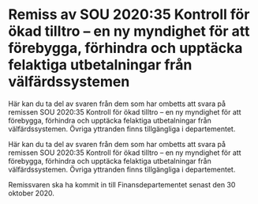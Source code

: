 # Remiss av SOU 2020:35 Kontroll för ökad tilltro – en ny myndighet för att förebygga, förhindra och upptäcka felaktiga utbetalningar från välfärdssystemen

Här kan du ta del av svaren från dem som har ombetts att svara på remissen SOU 2020:35 Kontroll för ökad tilltro – en ny myndighet för att förebygga, förhindra och upptäcka felaktiga utbetalningar från välfärdssystemen. Övriga yttranden finns tillgängliga i departementet.

Här kan du ta del av svaren från dem som har ombetts att svara på remissen SOU 2020:35 Kontroll för ökad tilltro – en ny myndighet för att förebygga, förhindra och upptäcka felaktiga utbetalningar från välfärdssystemen. Övriga yttranden finns tillgängliga i departementet.

Remissvaren ska ha kommit in till Finansdepartementet senast den
30 oktober 2020.
